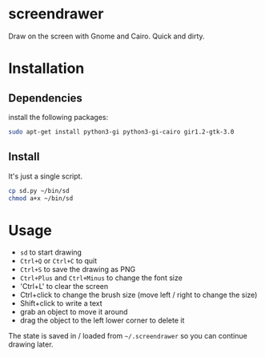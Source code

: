 # screendrawer

Draw on the screen with Gnome and Cairo. Quick and dirty.

# Installation

## Dependencies

install the following packages:

```bash
sudo apt-get install python3-gi python3-gi-cairo gir1.2-gtk-3.0
```

## Install

It's just a single script.

```bash
cp sd.py ~/bin/sd
chmod a+x ~/bin/sd
```

# Usage

 * `sd` to start drawing
 * `Ctrl+Q` or `Ctrl+C` to quit
 * `Ctrl+S` to save the drawing as PNG
 * `Ctrl+Plus` and `Ctrl+Minus` to change the font size
 * 'Ctrl+L' to clear the screen
 * Ctrl+click to change the brush size (move left / right to change the size)
 * Shift+click to write a text
 * grab an object to move it around
 * drag the object to the left lower corner to delete it

The state is saved in / loaded from `~/.screendrawer` so you can continue drawing later.


